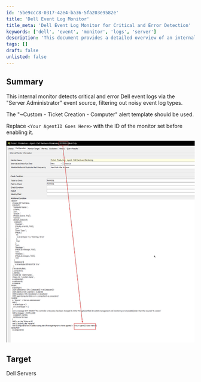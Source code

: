 ```yaml
---
id: '5be9ccc8-0317-42e4-ba36-5fa203e9582e'
title: 'Dell Event Log Monitor'
title_meta: 'Dell Event Log Monitor for Critical and Error Detection'
keywords: ['dell', 'event', 'monitor', 'logs', 'server']
description: 'This document provides a detailed overview of an internal monitor designed to detect critical and error event logs from Dell servers using the Server Administrator event source. It includes instructions on setting up the monitor and utilizing the appropriate alert template for ticket creation.'
tags: []
draft: false
unlisted: false
---
```


## Summary

This internal monitor detects critical and error Dell event logs via the "Server Administrator" event source, filtering out noisy event log types.

The "~Custom - Ticket Creation - Computer" alert template should be used.

Replace `<Your AgentID Goes Here>` with the ID of the monitor set before enabling it.

![Image](../../../static/img/EPM---Vendor-Specific---Monitor---Dell-Hardware-Monitoring/image_1.png)

## Target

Dell Servers

